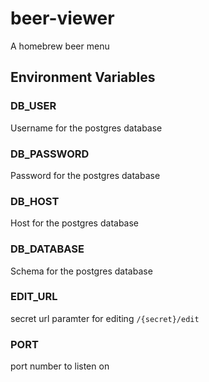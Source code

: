 # beer-viewer
A homebrew beer menu


## Environment Variables
### DB_USER
Username for the postgres database
### DB_PASSWORD
Password for the postgres database
### DB_HOST
Host for the postgres database 
### DB_DATABASE
Schema for the postgres database

### EDIT_URL
secret url paramter for editing `/{secret}/edit`

### PORT
port number to listen on